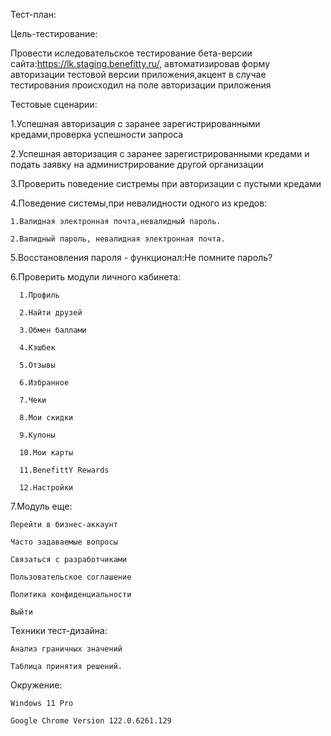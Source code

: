 Тест-план:

Цель-тестирование:

Провести иследовательское тестирование бета-версии сайта:https://lk.staging.benefitty.ru/,  автоматизировав форму авторизации тестовой версии приложения,акцент в случае тестирования происходил на поле авторизации приложения

Тестовые сценарии:

1.Успешная авторизация с заранее зарегистрированными кредами,проверка успешности запроса

2.Успешная авторизация с заранее зарегистрированными кредами и подать заявку на администрирование другой организации

3.Проверить поведение систремы при авторизации с пустыми кредами

4.Поведение системы,при невалидности одного из кредов:

    1.Валидная электронная почта,невалидный пароль.
  
    2.Валидный пароль, невалидная электронная почта.
  
5.Восстановления пароля - функционал:Не помните пароль?

6.Проверить модули личного кабинета:

      1.Профиль
  
      2.Найти друзей
  
      3.Обмен баллами
  
      4.Кэшбек
  
      5.Отзывы
  
      6.Избранное
  
      7.Чеки
  
      8.Мои скидки
  
      9.Купоны
  
      10.Мои карты
  
      11.BenefittY Rewards
  
      12.Настройки
  
  
7.Модуль еще:

    Перейти в бизнес-аккаунт

    Часто задаваемые вопросы

    Связаться с разработчиками

    Пользовательское соглашение

    Политика конфиденциальности

    Выйти


Teхники тест-дизайна:

    Анализ граничных значений

    Таблица принятия решений.


Окружение:

    Windows 11 Pro

    Google Chrome Version 122.0.6261.129

